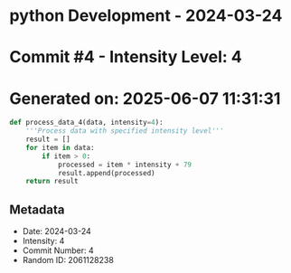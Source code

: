 ﻿# python Development - 2024-03-24
# Commit #4 - Intensity Level: 4
# Generated on: 2025-06-07 11:31:31
```python
def process_data_4(data, intensity=4):
    '''Process data with specified intensity level'''
    result = []
    for item in data:
        if item > 0:
            processed = item * intensity + 79
            result.append(processed)
    return result
```
## Metadata
- Date: 2024-03-24
- Intensity: 4
- Commit Number: 4
- Random ID: 2061128238
